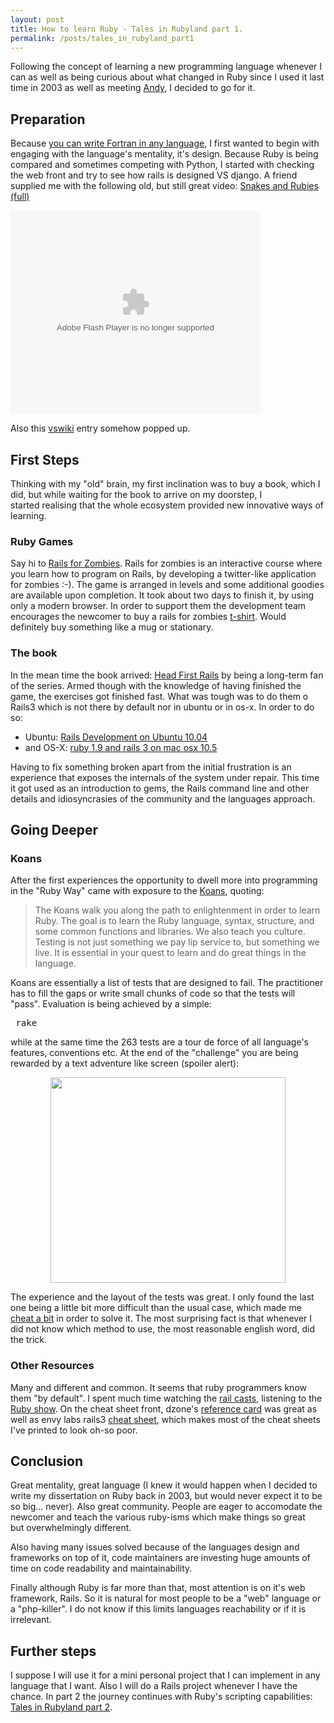 ```yaml
---
layout: post
title: How to learn Ruby - Tales in Rubyland part 1.
permalink: /posts/tales_in_rubyland_part1
---
```


Following the concept of learning a new programming language whenever I can as well as being curious about what changed in Ruby since I used it last time in 2003 as well as meeting <a href="http://twitter.com/#!/andypearson">Andy</a>, I decided to go for it.

## Preparation

Because <a href="http://www.codinghorror.com/blog/2005/04/you-can-write-fortran-in-any-language.html" target="_blank">you can write Fortran in any language</a>, I first wanted to begin with engaging with the language's mentality, it's design. Because Ruby is being compared and sometimes competing with Python, I started with checking the web front and try to see how rails is designed VS django. A friend supplied me with the following old, but still great video: <a href="http://video.google.com/videoplay?docid=2939556954580527226">Snakes and Rubies (full)</a>

<object id="VideoPlayback" style="width: 400px; height: 326px;" classid="clsid:d27cdb6e-ae6d-11cf-96b8-444553540000" width="100" height="100" codebase="http://download.macromedia.com/pub/shockwave/cabs/flash/swflash.cab#version=6,0,40,0"><param name="src" value="http://video.google.com/googleplayer.swf?docid=2939556954580527226&amp;hl=en&amp;fs=true" /><param name="allowfullscreen" value="true" /><embed id="VideoPlayback" style="width: 400px; height: 326px;" type="application/x-shockwave-flash" width="100" height="100" src="http://video.google.com/googleplayer.swf?docid=2939556954580527226&amp;hl=en&amp;fs=true" allowfullscreen="true"></embed></object>

Also this <a href="http://www.wikivs.com/wiki/Python_vs_Ruby">vswiki</a> entry somehow popped up.

## First Steps

Thinking with my "old" brain, my first inclination was to buy a book, which I did, but while waiting for the book to arrive on my doorstep, I started realising that the whole ecosystem provided new innovative ways of learning.

### Ruby Games

Say hi to <a href="railsforzombies.org" target="_blank">Rails for Zombies</a>. Rails for zombies is an interactive course where you learn how to program on Rails, by developing a twitter-like application for zombies :-). The game is arranged in levels and some additional goodies are available upon completion. It took about two days to finish it, by using only a modern browser. In order to support them the development team encourages the newcomer to buy a rails for zombies <a href="http://www.rubyrags.com/products/12" target="_blank">t-shirt</a>. Would definitely buy something like a mug or stationary.

### The book

In the mean time the book arrived: <a href="http://headfirstlabs.com/books/hfrails/" target="_blank">Head First Rails</a> by being a long-term fan of the series. Armed though with the knowledge of having finished the game, the exercises got finished fast. What was tough was to do them o Rails3 which is not there by default nor in ubuntu or in os-x.
In order to do so:
* Ubuntu: <a href="http://ascarter.net/2010/05/10/rails-development-on-ubuntu-10.04.html" target="_blank">Rails Development on Ubuntu 10.04</a>
* <a href="http://ascarter.net/2010/05/10/rails-development-on-ubuntu-10.04.html" target="_blank"></a>and OS-X: <a href="http://www.bawdo.com/posts/42" target="_blank">ruby 1.9 and rails 3 on mac osx 10.5</a>

Having to fix something broken apart from the initial frustration is an experience that exposes the internals of the system under repair. This time it got used as an introduction to gems, the Rails command line and other details and idiosyncrasies of the community and the languages approach.

## Going Deeper

### Koans

After the first experiences the opportunity to dwell more into programming in the "Ruby Way" came with exposure to the <a href="http://rubykoans.com/" target="_blank">Koans</a>, quoting:

> The Koans walk you along the path to enlightenment in order to learn Ruby. The goal is to learn the Ruby language, syntax, structure, and some common functions and libraries. We also teach you culture. Testing is not just something we pay lip service to, but something we live. It is essential in your quest to learn and do great things in the language.

Koans are essentially a list of tests that are designed to fail. The practitioner has to fill the gaps or write small chunks of code so that the tests will "pass". Evaluation is being achieved by a simple:
<pre lang="ruby"> rake</pre>

while at the same time the 263 tests are a tour de force of all language's features, conventions etc. At the end of the "challenge" you are being rewarded by a text adventure like screen (spoiler alert):

<p style="text-align: center;"><img class="aligncenter" title="Koans end screen" src="http://dl.dropbox.com/u/1995706/cdn/blog/koans_end.png" alt="" width="376" height="329" /></p>

The experience and the layout of the tests was great. I only found the last one being a little bit more difficult than the usual case, which made me <a href="www.johnlmiller.com/archives/2009/04/14/exploring-the-ruby-koans-building-an-object-proxy/" target="_blank">cheat a bit</a> in order to solve it. The most surprising fact is that whenever I did not know which method to use, the most reasonable english word, did the trick.

### Other Resources

Many and different and common. It seems that ruby programmers know them "by default". I spent much time watching the <a href="http://railscasts.com/" target="_blank">rail casts</a>, listening to the <a href="http://5by5.tv/rubyshow" target="_blank">Ruby show</a>. On the cheat sheet front, dzone's <a href="http://refcardz.dzone.com/refcardz/essential-ruby" target="_blank">reference card</a> was great as well as envy labs rails3 <a href="http://blog.envylabs.com/2010/12/rails-3-cheat-sheets/" target="_blank">cheat sheet</a>, which makes most of the cheat sheets I've printed to look oh-so poor.

## Conclusion

Great mentality, great language (I knew it would happen when I decided to write my dissertation on Ruby back in 2003, but would never expect it to be so big... never). Also great community. People are eager to accomodate the newcomer and teach the various ruby-isms which make things so great but overwhelmingly different.

Also having many issues solved because of the languages design and frameworks on top of it, code maintainers are investing huge amounts of time on code readability and maintainability.

Finally although Ruby is far more than that, most attention is on it's web framework, Rails. So it is natural for most people to be a "web" language or a "php-killer". I do not know if this limits languages reachability or if it is irrelevant.

## Further steps

I suppose I will use it for a mini personal project that I can implement in any language that I want. Also I will do a Rails project whenever I have the chance. In part 2 the journey continues with Ruby's scripting capabilities: <a title="Tales in Rubyland part 2 – “You can write elegant shell scripts and unit test them too”" href="/posts/tales_in_rubyland_part2">Tales in Rubyland part 2</a>.
